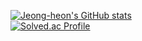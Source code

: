 [![Jeong-heon's GitHub stats](https://github-readme-stats.vercel.app/api?username=Jeong-heon2&theme=radical&show_icons=true)](https://github.com/anuraghazra/github-readme-stats)  
[![Solved.ac Profile](http://mazassumnida.wtf/api/v2/generate_badge?boj=cjhgg2)](https://solved.ac/cjhgg2/)

